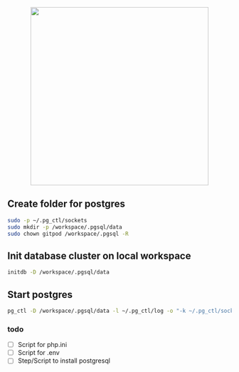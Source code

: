 <p align="center"><a href="https://laravel.com" target="_blank"><img src="https://raw.githubusercontent.com/laravel/art/master/logo-lockup/5%20SVG/2%20CMYK/1%20Full%20Color/laravel-logolockup-cmyk-red.svg" width="400"></a></p>


## Create folder for postgres
```bash
sudo -p ~/.pg_ctl/sockets
sudo mkdir -p /workspace/.pgsql/data
sudo chown gitpod /workspace/.pgsql -R
```

## Init database cluster on local workspace
```bash
initdb -D /workspace/.pgsql/data
```

## Start postgres
```bash 
pg_ctl -D /workspace/.pgsql/data -l ~/.pg_ctl/log -o "-k ~/.pg_ctl/sockets" start
```

### todo
- [ ] Script for php.ini
- [ ] Script for .env 
- [ ] Step/Script to install postgresql 